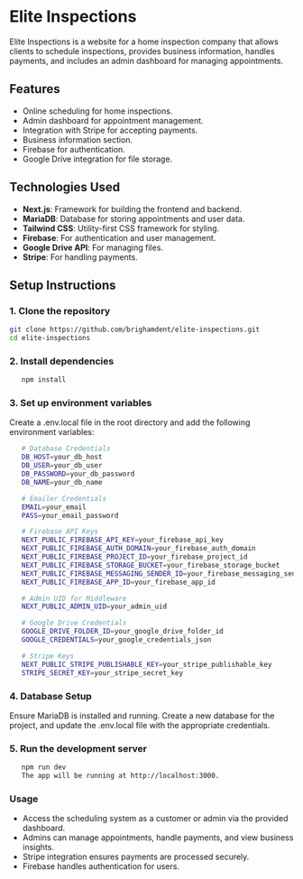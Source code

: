 # Elite Inspections

Elite Inspections is a website for a home inspection company that allows clients to schedule inspections, provides business information, handles payments, and includes an admin dashboard for managing appointments.

## Features
- Online scheduling for home inspections.
- Admin dashboard for appointment management.
- Integration with Stripe for accepting payments.
- Business information section.
- Firebase for authentication.
- Google Drive integration for file storage.

## Technologies Used
- **Next.js**: Framework for building the frontend and backend.
- **MariaDB**: Database for storing appointments and user data.
- **Tailwind CSS**: Utility-first CSS framework for styling.
- **Firebase**: For authentication and user management.
- **Google Drive API**: For managing files.
- **Stripe**: For handling payments.

## Setup Instructions

### 1. Clone the repository
```bash
git clone https://github.com/brighamdent/elite-inspections.git
cd elite-inspections
```

### 2. Install dependencies
```bash
   npm install
```
### 3. Set up environment variables
   Create a .env.local file in the root directory and add the following environment variables:

```bash
   # Database Credentials
   DB_HOST=your_db_host
   DB_USER=your_db_user
   DB_PASSWORD=your_db_password
   DB_NAME=your_db_name

   # Emailer Credentials
   EMAIL=your_email
   PASS=your_email_password

   # Firebase API Keys
   NEXT_PUBLIC_FIREBASE_API_KEY=your_firebase_api_key
   NEXT_PUBLIC_FIREBASE_AUTH_DOMAIN=your_firebase_auth_domain
   NEXT_PUBLIC_FIREBASE_PROJECT_ID=your_firebase_project_id
   NEXT_PUBLIC_FIREBASE_STORAGE_BUCKET=your_firebase_storage_bucket
   NEXT_PUBLIC_FIREBASE_MESSAGING_SENDER_ID=your_firebase_messaging_sender_id
   NEXT_PUBLIC_FIREBASE_APP_ID=your_firebase_app_id

   # Admin UID for Middleware
   NEXT_PUBLIC_ADMIN_UID=your_admin_uid

   # Google Drive Credentials
   GOOGLE_DRIVE_FOLDER_ID=your_google_drive_folder_id
   GOOGLE_CREDENTIALS=your_google_credentials_json

   # Stripe Keys
   NEXT_PUBLIC_STRIPE_PUBLISHABLE_KEY=your_stripe_publishable_key
   STRIPE_SECRET_KEY=your_stripe_secret_key
```

### 4. Database Setup
   Ensure MariaDB is installed and running. Create a new database for the project, and update the .env.local file with the appropriate credentials.

### 5. Run the development server
```bash
   npm run dev
   The app will be running at http://localhost:3000.
```

### Usage
- Access the scheduling system as a customer or admin via the provided dashboard.
- Admins can manage appointments, handle payments, and view business insights.
- Stripe integration ensures payments are processed securely.
- Firebase handles authentication for users.
